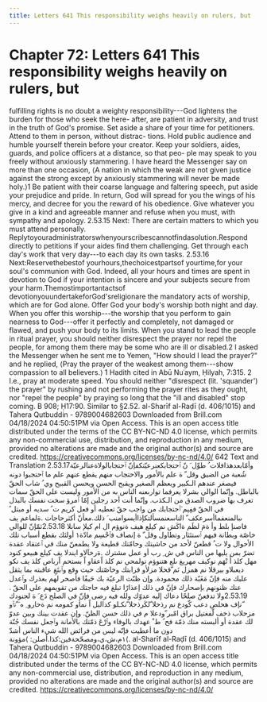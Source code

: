 ```yaml
---
title: Letters 641 This responsibility weighs heavily on rulers, but
---
```

# Chapter 72: Letters 641 This responsibility weighs heavily on rulers, but
fulfilling rights is no doubt a weighty responsibility---God lightens
the burden for those who seek the here- after, are patient in adversity,
and trust in the truth of God's promise. Set aside a share of your time
for petitioners. Attend to them in person, without distrac- tions. Hold
public audience and humble yourself therein before your creator. Keep
your soldiers, aides, guards, and police officers at a distance, so that
peo- ple may speak to you freely without anxiously stammering. I have
heard the Messenger say on more than one occasion, ⟨A nation in which
the weak are not given justice against the strong except by anxiously
stammering will never be made holy.⟩1 Be patient with their coarse
language and faltering speech, put aside your prejudice and pride. In
return, God will spread for you the wings of his mercy, and decree for
you the reward of his obedience. Give whatever you give in a kind and
agreeable manner and refuse when you must, with sympathy and apology.
2.53.15 Next: There are certain matters to which you must attend
personally.
Replytoyouradministratorswhenyourscribescannotfindasolution.Respond
directly to petitions if your aides find them challenging. Get through
each day's work that very day---to each day its own tasks. 2.53.16
Next:Reservethebestof yourhours,thechoicestpartsof yourtime,for your
soul's communion with God. Indeed, all your hours and times are spent in
devotion to God if your intention is sincere and your subjects secure
from your harm.Themostimportantactsof
devotionyouundertakeforGod'sreligionare the mandatory acts of worship,
which are for God alone. Offer God your body's worship both night and
day. When you offer this worship---the worship that you perform to gain
nearness to God---offer it perfectly and completely, not damaged or
flawed, and push your body to its limits. When you stand to lead the
people in ritual prayer, you should neither disrespect the prayer nor
repel the people, for among them there may be some who are ill or
disabled.2 I asked the Messenger when he sent me to Yemen, "How should I
lead the prayer?" and he replied, ⟨Pray the prayer of the weakest among
them---show compassion to all believers.⟩ 1 Hadith cited in Abū Nuʿaym,
Ḥilyah, 7:315. 2 I.e., pray at moderate speed. You should neither
"disrespect (lit. 'squander') the prayer" by rushing and not performing
the prayer rites as they ought, nor "repel the people" by praying so
long that the "ill and disabled" stop coming. B 908; Ḥ17:90. Similar to
§2.52. al-Sharīf al-Raḍī (d. 406/1015) and Tahera Qutbuddin -
9789004682603 Downloaded from Brill.com 04/18/2024 04:50:51PM via Open
Access. This is an open access title distributed under the terms of the
CC BY-NC-ND 4.0 license, which permits any non-commercial use,
distribution, and reproduction in any medium, provided no alterations
are made and the original author(s) and source are credited.
https://creativecommons.org/licenses/by-nc-nd/4.0/ 642 Text and
Translation 2.53.17وأمّابعدهذافلات ُ طوِّل َ نّ ٱحتجابكعنرعيّتكفإنّ
ٱحتجابالولاةعنالرعيّة شُعبة من الضيق وقل ّ ة علم بالأمور والاحتجاب منهم
يقطع عنهم علم ما ٱحتجبوا دونه فيصغر عندهم الـكبير ويعظم الصغير ويقبح
الحسن ويحسن القبيح وي ُ شاب الحقّ بالباطل. وإنّما الوالي بشرلا يعرفما
توارىعنه الناس به من الأمور وليست على الحقّ سمات تعرف بها ضروب الصدق من
الـكذب. وإنّما أنت أحد رجلين إمّا ٱمرؤ سخت نفسك بالبذل في الحقّ ففِيم
َٱحتجابك من واجب حقّ تعطيه أو فعل كريم ت ُ سديه أو مبتل ً
ىبالمنعفماأسرعكف ّ الناسعنمسألتكإذاأيسوامنب َ ذلك.معأنّ أكثرحاجات .ةلماعم
يف فاصنإ بلط وأ ةمَ لظَم ةاكَش نم كيلع هيف ةنوؤم ال ام كيلإ سانلا
2.53.18ثمّإنّ للوالي خاصّة وبطانة فيهم ٱستئثار وتطاول وقل ّ ة إنصاف فٱحْسِم
مادّة١ أولئك بقطع أسباب تلك الأحوال ولا ت ُ قطعنّ لأحد من حاشيتك وحامّتك
قطيعة ولا يطمعنّ منك في ٱعتقاد عقدة تضرّ بمن يليها من الناس في ش ِ رب أو
عمل مشترك .ةرخآلاو ايندلا يف كيلع هبيعو كنود مهل كلذ أَ نْهَم نوكيف مهريغ
ىلع هتنوؤم نولمحي نم كلذ اًعقاو اً بستحم اًرباص كلذ يف نكو ديعبلاو بيرقلا
نم همزل نَم ّقحلا مزلأو قرابتك وخاصّتك حيث وقع وٱبتَغِ عاقبته بما يثقل عليك
منه فإنّ مَغَبّة ذلك محمودة. وإن ظنّت الرعيّة بك حَيفًا فأصحر لهم بعذرك وٱعدل
عنك ظنونهم بإصحارك فإنّ في ذلك إعذارًا تبلغ فيه حاجتك من تقويمهم على الحقّ
. 2.53.19ولا تدفعنّ صلحًا دعاك إليه عدوّك ولله فيه رضى فإنّ في الصلح دَع َ ة
لجنودك ّنإف هحلص دعب كّودع نم رذحلا ّلكَرذحلا ّنكـلو كدالبل اً نمأو كمومه
نم ةحارو ِ ه َ ّتٱو مزحلاب ذخف لّفغتيل براق امّبر ّودعلا م في ذلك حسن
الظنّ. وإن عقدت بينك وبين عدوّ لك عقدة أو ألبسته منك ذمّة فح ُ ط ْ عهدك
بالوفاء وٱرْعَ ذمّتك بالأمانة وٱجعل نفسك جُنّة دون ما أعطيت فإنّه ليس من فرائض
الله شيء الناس أشدّ ١م،ش،ي،ومصحّحةفين:كذا.أصلن: ⟩مؤونة⟨. al-Sharīf al-Raḍī
(d. 406/1015) and Tahera Qutbuddin - 9789004682603 Downloaded from
Brill.com 04/18/2024 04:50:51PM via Open Access. This is an open access
title distributed under the terms of the CC BY-NC-ND 4.0 license, which
permits any non-commercial use, distribution, and reproduction in any
medium, provided no alterations are made and the original author(s) and
source are credited. https://creativecommons.org/licenses/by-nc-nd/4.0/